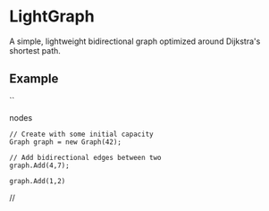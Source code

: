 # LightGraph
A simple, lightweight bidirectional graph optimized around Dijkstra's shortest path.

## Example


``

nodes

```
// Create with some initial capacity
Graph graph = new Graph(42);

// Add bidirectional edges between two 
graph.Add(4,7);
```

`graph.Add(1,2)`

// 
